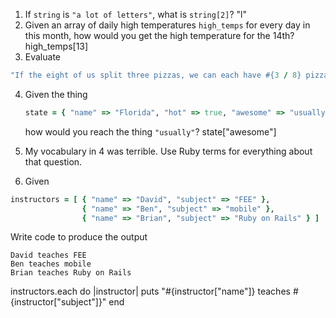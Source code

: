 1. If `string` is `"a lot of letters"`, what is `string[2]`?
"l"
2. Given an array of daily high temperatures `high_temps` for every day in this month, how would you get the high temperature for the 14th?
high_temps[13]
3. Evaluate
  ```ruby
  "If the eight of us split three pizzas, we can each have #{3 / 8} pizzas."
  ```
 
4. Given the thing
   ```ruby
   state = { "name" => "Florida", "hot" => true, "awesome" => "usually" }
   ```
   how would you reach the thing `"usually"`? 
   state["awesome"]
   
5. My vocabulary in 4 was terrible. Use Ruby terms for everything about that question.


6. Given
  ```ruby
  instructors = [ { "name" => "David", "subject" => "FEE" }, 
                  { "name" => "Ben", "subject" => "mobile" }, 
                  { "name" => "Brian", "subject" => "Ruby on Rails" } ]
  ```
  Write code to produce the output
  ```
  David teaches FEE
  Ben teaches mobile
  Brian teaches Ruby on Rails
  ```
  instructors.each do |instructor|
    puts "#{instructor["name"]} teaches #{instructor["subject"]}"
  end
